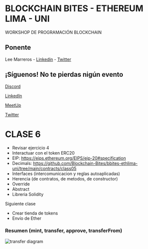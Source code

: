 # BLOCKCHAIN BITES - ETHEREUM LIMA - UNI

WORKSHOP DE PROGRAMACIÓN BLOCKCHAIN

## Ponente

Lee Marreros - [Linkedin](https://www.linkedin.com/in/lee-marreros/) - [Twitter](https://twitter.com/LeeMarreros)

## ¡Síguenos! No te pierdas nigún evento

[Discord](https://discord.gg/7hJBfgfpvs)

[LinkedIn](https://www.linkedin.com/company/blockchain-bites-es/)

[MeetUp](https://www.meetup.com/blockchain-bites)

[Twitter](https://twitter.com/bbitesschool)

# CLASE 6

* Revisar ejercicio 4
* Interactuar con el token ERC20
* EIP: https://eips.ethereum.org/EIPS/eip-20#specification
* Decimals: https://github.com/Blockchain-Bites/bbites-ethlima-uni/tree/main/contracts/class05
* Interfaces (intercomunicacion y reglas autoaplicadas)
* Herencia (de contratos, de metodos, de constructor)
* Override
* Abstract
* Libreria Solidity

Siguiente clase

* Crear tienda de tokens
* Envío de Ether

### Resumen (mint, transfer, approve, transferFrom)

![transfer diagram](https://github.com/Blockchain-Bites/bbites-ethlima-uni/assets/3300958/5c2e841a-5c85-465c-82c5-91ff9f70f016)
